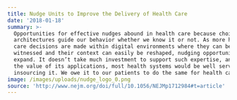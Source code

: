 ```yaml
---
title: Nudge Units to Improve the Delivery of Health Care
date: '2018-01-18'
summary: >-
  Opportunities for effective nudges abound in health care because choice
  architectures guide our behavior whether we know it or not. As more health
  care decisions are made within digital environments where they can be
  witnessed and their context can easily be reshaped, nudging opportunities
  expand. It doesn’t take much investment to support such expertise, and given
  the value of its applications, most health systems would be well served by
  insourcing it. We owe it to our patients to do the same for health care.
image: /images/uploads/nudge_logo_0.png
source: 'http://www.nejm.org/doi/full/10.1056/NEJMp1712984#t=article'
---
```


